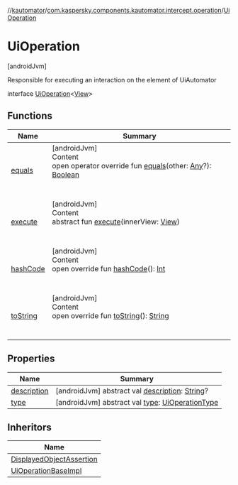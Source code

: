 //[kautomator](../../index.md)/[com.kaspersky.components.kautomator.intercept.operation](../index.md)/[UiOperation](index.md)



# UiOperation  
 [androidJvm] 

Responsible for executing an interaction on the element of UiAutomator

interface [UiOperation](index.md)<[View](index.md)>   


## Functions  
  
|  Name|  Summary| 
|---|---|
| [equals](https://kotlinlang.org/api/latest/jvm/stdlib/kotlin/-any/equals.html)| [androidJvm]  <br>Content  <br>open operator override fun [equals](https://kotlinlang.org/api/latest/jvm/stdlib/kotlin/-any/equals.html)(other: [Any](https://kotlinlang.org/api/latest/jvm/stdlib/kotlin/-any/index.html)?): [Boolean](https://kotlinlang.org/api/latest/jvm/stdlib/kotlin/-boolean/index.html)  <br><br><br>
| [execute](execute.md)| [androidJvm]  <br>Content  <br>abstract fun [execute](execute.md)(innerView: [View](index.md))  <br><br><br>
| [hashCode](https://kotlinlang.org/api/latest/jvm/stdlib/kotlin/-any/hash-code.html)| [androidJvm]  <br>Content  <br>open override fun [hashCode](https://kotlinlang.org/api/latest/jvm/stdlib/kotlin/-any/hash-code.html)(): [Int](https://kotlinlang.org/api/latest/jvm/stdlib/kotlin/-int/index.html)  <br><br><br>
| [toString](https://kotlinlang.org/api/latest/jvm/stdlib/kotlin/-any/to-string.html)| [androidJvm]  <br>Content  <br>open override fun [toString](https://kotlinlang.org/api/latest/jvm/stdlib/kotlin/-any/to-string.html)(): [String](https://kotlinlang.org/api/latest/jvm/stdlib/kotlin/-string/index.html)  <br><br><br>


## Properties  
  
|  Name|  Summary| 
|---|---|
| [description](index.md#com.kaspersky.components.kautomator.intercept.operation/UiOperation/description/#/PointingToDeclaration/)|  [androidJvm] abstract val [description](index.md#com.kaspersky.components.kautomator.intercept.operation/UiOperation/description/#/PointingToDeclaration/): [String](https://kotlinlang.org/api/latest/jvm/stdlib/kotlin/-string/index.html)?   <br>
| [type](index.md#com.kaspersky.components.kautomator.intercept.operation/UiOperation/type/#/PointingToDeclaration/)|  [androidJvm] abstract val [type](index.md#com.kaspersky.components.kautomator.intercept.operation/UiOperation/type/#/PointingToDeclaration/): [UiOperationType](../-ui-operation-type/index.md)   <br>


## Inheritors  
  
|  Name| 
|---|
| [DisplayedObjectAssertion](../../com.kaspersky.components.kautomator.component.common.assertions/-displayed-object-assertion/index.md)
| [UiOperationBaseImpl](../-ui-operation-base-impl/index.md)

